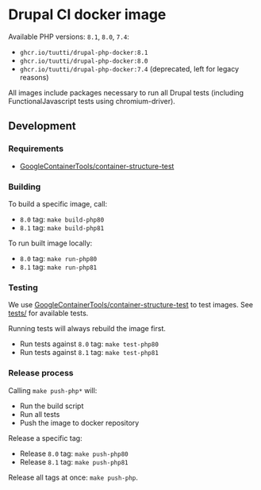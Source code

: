 # Drupal CI docker image


Available PHP versions: `8.1`, `8.0`, `7.4`:

- `ghcr.io/tuutti/drupal-php-docker:8.1`
- `ghcr.io/tuutti/drupal-php-docker:8.0`
- `ghcr.io/tuutti/drupal-php-docker:7.4` (deprecated, left for legacy reasons)

All images include packages necessary to run all Drupal tests (including FunctionalJavascript tests using chromium-driver).

## Development

### Requirements

- [GoogleContainerTools/container-structure-test](https://github.com/GoogleContainerTools/container-structure-test)

### Building

To build a specific image, call:

- `8.0` tag: `make build-php80`
- `8.1` tag: `make build-php81`

To run built image locally:

- `8.0` tag: `make run-php80`
- `8.1` tag: `make run-php81`

### Testing

We use [GoogleContainerTools/container-structure-test](https://github.com/GoogleContainerTools/container-structure-test) to test images. See [tests/](tests/) for available tests.

Running tests will always rebuild the image first.

- Run tests against `8.0` tag: `make test-php80`
- Run tests against `8.1` tag: `make test-php81`

### Release process

Calling `make push-php*` will:
- Run the build script
- Run all tests
- Push the image to docker repository

Release a specific tag:

- Release `8.0` tag: `make push-php80`
- Release `8.1` tag: `make push-php81`

Release all tags at once: `make push-php`.
